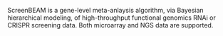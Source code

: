 ScreenBEAM is a gene-level meta-anlaysis algorithm, via Bayesian hierarchical modeling, of high-throughput functional genomics RNAi or CRISPR screening data. Both microarray and NGS data are supported.

